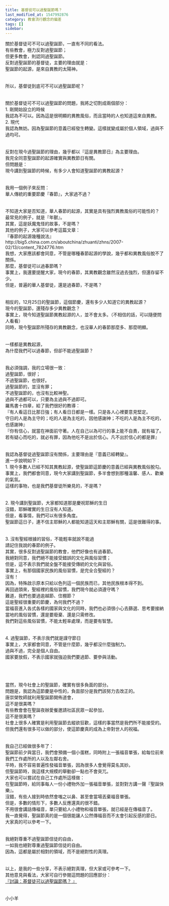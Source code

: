 ```yaml
---
title: 基督徒可以過聖誕節嗎？
last_modified_at: 1547992876
category: 教會流行觀念的偏差
tags: []
sidebar: 
---
```


<p>關於基督徒可不可以過聖誕節，一直有不同的看法。<br/>有些教會，極力反對過聖誕節；<br/>但更多教會，則認同過聖誕節。<br/><!--more-->反對過聖誕節的基督徒，主要的理由就是：<br/>聖誕節的起源，是來自異教的太陽神。<br/><br/><br/>所以，基督徒到底可不可以過聖誕節呢？<br/><br/><br/>關於基督徒可不可以過聖誕節的問題，我將之切割成兩個部分：<br/>1. 剛開始設立的時候<br/>我認為不可以。因為這是很明顯的異教風俗，而且當時的人也知道這來自異教。<br/>2. 現代<br/>我認為無妨。因為聖誕節的意義已經發生轉變。這樣就變成屬於個人領域，過與不過均可。<br/><br/><br/>反對在現今過聖誕節的理由，幾乎都以『這是異教節日』為主要理由。<br/>我完全同意聖誕節的起源確實與異教節日有關。<br/>但問題是：<br/>現今講到聖誕節的時候，有多少人會知道聖誕節的異教起源？<br/><br/><br/>我用一個例子來反問：<br/>華人傳統的重要節慶『春節』，大家過不過？<br/><br/><br/>不知道大家是否知道，華人春節的起源，其實是具有強烈異教風俗的可能性的？<br/>最常見的例子，就是『年獸』。<br/>其實，這是妖魔鬼怪的故事，不是嗎？<br/>其他的例子，大家可以參考這篇文章：<br/>『春節的起源幾種說法』<br/>http://big5.china.com.cn/aboutchina/zhuanti/zhns/2007-02/13/content_7824776.htm<br/>我想，大家應該都會同意，不管是哪種春節起源的學說，幾乎都和異教風俗脫不了關係。<br/>那麼，基督徒可以過春節嗎？<br/>事實上，我還要提醒大家，現今的春節，其異教觀念雖然沒過去強烈，但還存留不少。<br/>但是，普遍的華人基督徒，還是過春節，不是嗎？<br/><br/><br/>相反的，12月25日的聖誕節，這個節慶，還有多少人知道它的異教起源？<br/>現今的聖誕節，還殘存多少異教觀念？<br/>事實上，現今知道聖誕節異教起源的人，並不會太多。（不相信的話，可以隨便問人看看）<br/>同時，現今聖誕節所殘存的異教觀念，也沒華人的春節那麼多、那麼明顯。<br/><br/><br/>一樣都是異教起源，<br/>為什麼我們可以過春節，但卻不能過聖誕節？<br/><br/><br/>我必須強調，我的立場很一致：<br/>過聖誕節，很好；<br/>不過聖誕節，也很好。<br/>過聖誕節的，並沒有罪；<br/>不過聖誕節的，也沒有比較神聖。<br/>過與不過都可以，只要為主過與不過即可。<br/>羅馬書十四章，給了我們很好的教導：<br/>『有人看這日比那日強；有人看日日都是一樣。只是各人心裡要意見堅定。<br/>守日的人是為主守的；吃的人是為主吃的，因他感謝神；不吃的人是為主不吃的，也感謝神』<br/>『你有信心，就當在神面前守著。人在自己以為可行的事上能不自責，就有福了。<br/>若有疑心而吃的，就必有罪，因為他吃不是出於信心。凡不出於信心的都是罪』<br/><br/><br/>我認為基督徒過聖誕節沒有關係，主要理由是『意義已經轉變』。<br/>進一步說明如下：<br/>1. 現今多數人已經不知其異教起源，使聖誕節這節慶的意義已經與異教風俗脫勾。<br/>事實上，我們都會同意，現今大家講到聖誕節，多半會想到那種溫馨、感人、歡樂的氣氛。<br/>這樣的事物，也是我們基督徒所樂見的，不是嗎？<br/><br/><br/>2. 現今講到聖誕節，大家都知道那是慶祝耶穌的生日<br/>沒錯，耶穌確實的生日沒有人知道。<br/>但是，看事情，我們可以有很多角度。<br/>聖誕節這日子，連不信主耶穌的人都能知道這天和主耶穌有關，這是很難得的事。<br/><br/><br/>3. 沒有聖經根據的習俗，不能輕率就說不能過<br/>請記住我說的春節的例子。<br/>其實，很多反對過聖誕節的教會，他們好像也有過春節。<br/>我絕對同意，我們絕不能接受錯誤的文化與風俗習慣；<br/>但是，這不表示我們就全盤不能接受傳統的文化與習俗。<br/>事實上，有那個國家民族的風俗習慣，是完全合聖經的？<br/>沒有！<br/>因為，特殊啟示原本只給以色列這一個民族而已，其他民族根本得不到。<br/>再回過頭來，聖經裡的風俗習慣，我們現今就必須遵守嗎？<br/>難道，我們也要過逾越節、住棚節？<br/>這是聖經很重要的節慶，為何我們不過？<br/>當福音進入各式各樣的國家與文化的同時，我們也必須很小心去篩選、思考要接納當地的風俗習慣，還是要廢棄、還是只需修改。<br/>我們對這些風俗習慣，不能太輕率處理，而是要有智慧。<br/><br/><br/>4. 過聖誕節，不表示我們就是謹守節日<br/>事實上，大家都會同意，不管是什麼節，幾乎都沒什麼強制力。<br/>過與不過，完全是個人自由。<br/>國家要放假，不表示國家就強迫我們要過節、要參與活動。<br/><br/><br/><br/><br/>當然，現今社會上的聖誕節，確實有很多負面的部分。<br/>問題是，我認為這節慶是中性的，負面部分是我們該努力去改正的。<br/>唐崇榮牧師就利用聖誕節開佈道會，<br/>這不是很美嗎？<br/>有些教會會在聖誕夜辦愛餐邀請社區民眾一起參加，<br/>這不是很美嗎？<br/>社會上很多人確實是利用聖誕節去縱欲狂歡，這樣的事當然是我們所不能接受的。<br/>但我們還有很多可以做的部分，使這節慶真的成為上帝對世人的祝福。<br/><br/><br/>我自己已經做很多年了：<br/>聖誕節前夕與當日，我們會預備一個小蛋糕，同時附上一張福音單張，給每位前來我們工作處所的人以及左鄰右舍。<br/>平時，我不容易普遍性發福音單張，因為很多人會覺得莫名其妙。<br/>但聖誕節時，我這樣大規模的舉動卻一點也不會突兀。<br/>大家也可以嘗試在自己工作處所這樣做：<br/>在聖誕節時，給同事每人一份小禮物外加一張福音單張，並對對方講一聲『聖誕快樂』。<br/>沒錯，有些人接到時依然會嗤之以鼻、甚至會當場丟棄福音單張。<br/>但是，多數的情形下，多數人反應還真的很不錯。<br/>不用很會講話傳福音，單只要給人小禮物和福音單張，就已經是在傳福音了。<br/>我一直覺得，聖誕節真的是一個很能讓人公然傳福音而不太會引起反感的節日。<br/>大家真的可以參考一下。<br/><br/><br/>我絕對尊重不過聖誕節信徒的自由，<br/>一如我也絕對尊重過聖誕節信徒的自由。<br/>因為，這都是屬於相對的領域，而不是絕對性的真理。<br/><br/><br/>以上，是我的一些分享，不表示絕對真理，但大家或可參考一下。<br/>其他意見與看法，大家可自行參閱這問題的回應部分：<br/><a href="/posts/269193472">『討論：基督徒可以過聖誕節嗎？ 』</a><br/><br/><br/>小小羊<br/>
</p>